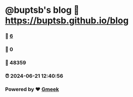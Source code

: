 # @buptsb's blog :link: https://buptsb.github.io/blog 
### :page_facing_up: [6](https://buptsb.github.io/blog/tag.html) 
### :speech_balloon: 0 
### :hibiscus: 48359 
### :alarm_clock: 2024-06-21 12:40:56 
### Powered by :heart: [Gmeek](https://github.com/Meekdai/Gmeek)
